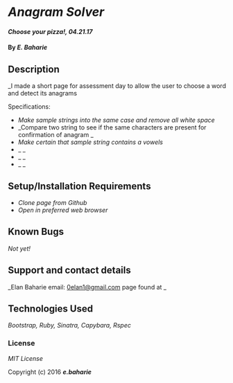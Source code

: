 # _Anagram Solver_

#### _Choose your pizza!, 04.21.17_

#### By _**E. Baharie**_

## Description

_I made a short page for assessment day to allow the user to choose a word and detect its anagrams

Specifications:

* _Make sample strings into the same case and remove all white space_
* _Compare two string to see if the same characters are present for confirmation of anagram _
* _Make certain that sample string contains a vowels_
* _  _
* _  _
* _  _

## Setup/Installation Requirements

* _Clone page from Github_
* _Open in preferred web browser_

## Known Bugs

_Not yet!_

## Support and contact details

_Elan Baharie email: 0elan1@gmail.com page found at _

## Technologies Used

_Bootstrap, Ruby, Sinatra, Capybara, Rspec_

### License

*MIT License*

Copyright (c) 2016 **_e.baharie_**
